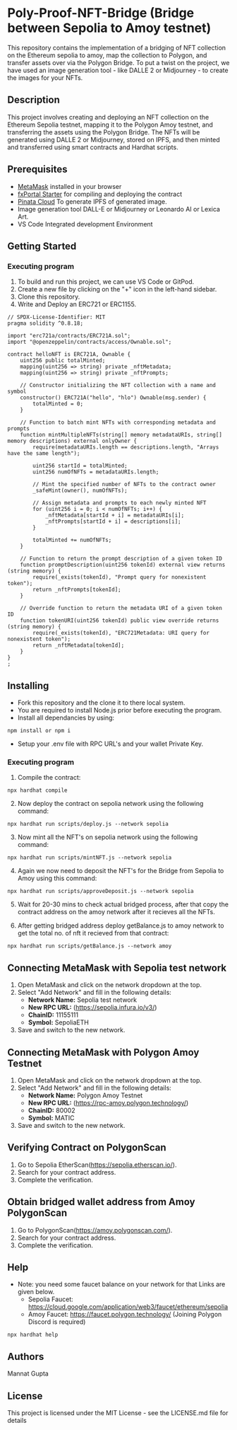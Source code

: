 # Poly-Proof-NFT-Bridge (Bridge between Sepolia to Amoy testnet)

This repository contains the implementation of a bridging of NFT collection on the Ethereum sepolia to amoy, map the collection to Polygon, and transfer assets over via the Polygon Bridge. To put a twist on the project, we have used an image generation tool - like DALLE 2 or Midjourney - to create the images for your NFTs.

## Description

This project involves creating and deploying an NFT collection on the Ethereum Sepolia testnet, mapping it to the Polygon Amoy testnet, and transferring the assets using the Polygon Bridge. The NFTs will be generated using DALLE 2 or Midjourney, stored on IPFS, and then minted and transferred using smart contracts and Hardhat scripts.

## Prerequisites

- [MetaMask](https://metamask.io/) installed in your browser
- [fxPortal Starter](https://github.com/Metacrafters/fxPortalStarter) for compiling and deploying the contract
- [Pinata Cloud](https://www.pinata.cloud/) To generate IPFS of generated image.
- Image generation tool DALL-E or Midjourney or Leonardo AI or Lexica Art.
- VS Code Integrated development Environment 

## Getting Started

### Executing program

1. To build and run this project, we can use VS Code or GitPod.
2. Create a new file by clicking on the "+" icon in the left-hand sidebar.
3. Clone this repository.
4. Write and Deploy an ERC721 or ERC1155. 

```
// SPDX-License-Identifier: MIT
pragma solidity ^0.8.18;

import "erc721a/contracts/ERC721A.sol";
import "@openzeppelin/contracts/access/Ownable.sol";

contract helloNFT is ERC721A, Ownable {
    uint256 public totalMinted;
    mapping(uint256 => string) private _nftMetadata;
    mapping(uint256 => string) private _nftPrompts;

    // Constructor initializing the NFT collection with a name and symbol
    constructor() ERC721A("hello", "hlo") Ownable(msg.sender) {
        totalMinted = 0;
    }

    // Function to batch mint NFTs with corresponding metadata and prompts
    function mintMultipleNFTs(string[] memory metadataURIs, string[] memory descriptions) external onlyOwner {
        require(metadataURIs.length == descriptions.length, "Arrays have the same length");

        uint256 startId = totalMinted;
        uint256 numOfNFTs = metadataURIs.length;

        // Mint the specified number of NFTs to the contract owner
        _safeMint(owner(), numOfNFTs);

        // Assign metadata and prompts to each newly minted NFT
        for (uint256 i = 0; i < numOfNFTs; i++) {
            _nftMetadata[startId + i] = metadataURIs[i];
            _nftPrompts[startId + i] = descriptions[i];
        }

        totalMinted += numOfNFTs;
    }
    
    // Function to return the prompt description of a given token ID
    function promptDescription(uint256 tokenId) external view returns (string memory) {
        require(_exists(tokenId), "Prompt query for nonexistent token");
        return _nftPrompts[tokenId];
    }

    // Override function to return the metadata URI of a given token ID
    function tokenURI(uint256 tokenId) public view override returns (string memory) {
        require(_exists(tokenId), "ERC721Metadata: URI query for nonexistent token");
        return _nftMetadata[tokenId];
    }    
}
;
```

## Installing
* Fork this repository and the clone it to there local system. 
* You are required to install Node.js prior before executing the program.
* Install all dependancies by using:
```shell
npm install or npm i
```
* Setup your .env file with RPC URL's and your wallet Private Key.

### Executing program

1. Compile the contract:
```shell
npx hardhat compile
```

2. Now deploy the contract on sepolia network using the following command:
```shell
npx hardhat run scripts/deploy.js --network sepolia
```

3. Now mint all the NFT's on sepolia network using the following command:
```shell
npx hardhat run scripts/mintNFT.js --network sepolia
```
4. Again we now need to deposit the NFT's for the Bridge from Sepolia to Amoy using this command:
```shell
npx hardhat run scripts/approveDeposit.js --network sepolia
```
5. Wait for 20-30 mins to check actual bridged process, after that copy the contract address on the amoy network after it recieves all the NFTs.

6. After getting bridged address deploy getBalance.js to amoy network to get the total no. of nft it recieved from that contract:
```shell
npx hardhat run scripts/getBalance.js --network amoy
```

## Connecting MetaMask with Sepolia test network

1. Open MetaMask and click on the network dropdown at the top.
2. Select "Add Network" and fill in the following details:
    - **Network Name:** Sepolia test network
    - **New RPC URL:** (https://sepolia.infura.io/v3/)
    - **ChainID:** 11155111
    - **Symbol:** SepoliaETH
3. Save and switch to the new network.

## Connecting MetaMask with Polygon Amoy Testnet

1. Open MetaMask and click on the network dropdown at the top.
2. Select "Add Network" and fill in the following details:
    - **Network Name:** Polygon Amoy Testnet
    - **New RPC URL:** (https://rpc-amoy.polygon.technology/)
    - **ChainID:** 80002
    - **Symbol:** MATIC
3. Save and switch to the new network.

## Verifying Contract on PolygonScan

1. Go to Sepolia EtherScan(https://sepolia.etherscan.io/).
2. Search for your contract address.
3. Complete the verification.

## Obtain bridged wallet address from Amoy PolygonScan

1. Go to PolygonScan(https://amoy.polygonscan.com/).
2. Search for your contract address.
3. Complete the verification.

## Help

* Note: you need some faucet balance on your network for that Links are given below.
  * Sepolia Faucet: https://cloud.google.com/application/web3/faucet/ethereum/sepolia
  * Amoy Faucet: https://faucet.polygon.technology/ (Joining Polygon Discord is required)
```
npx hardhat help
```

## Authors

Mannat Gupta

## License

This project is licensed under the MIT License - see the LICENSE.md file for details
